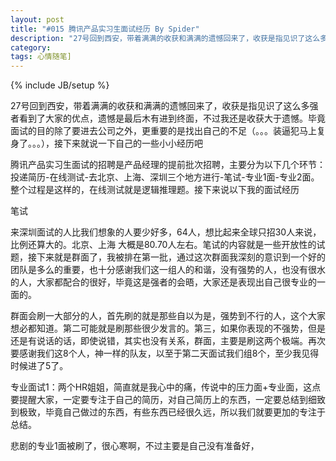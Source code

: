 ```yaml
---
layout: post
title: "#015 腾讯产品实习生面试经历 By Spider"
description: "27号回到西安，带着满满的收获和满满的遗憾回来了，收获是指见识了这么多强者看到了大家的优点，遗憾是最后木有进到终面，不过我还是收获大于遗憾。毕竟面试的目的除了要进去公司之外，更重要的是找出自己的不足（。。。装逼犯马上复身了。。。），接下来就说一下自己的一些小小经历吧"
category: 
tags: 心情随笔]
---
```

{% include JB/setup %}
<p>27号回到西安，带着满满的收获和满满的遗憾回来了，收获是指见识了这么多强者看到了大家的优点，遗憾是最后木有进到终面，不过我还是收获大于遗憾。毕竟面试的目的除了要进去公司之外，更重要的是找出自己的不足（。。。装逼犯马上复身了。。。），接下来就说一下自己的一些小小经历吧</p>
<p>腾讯产品实习生面试的招聘是产品经理的提前批次招聘，主要分为以下几个环节：投递简历-在线测试-去北京、上海、深圳三个地方进行-笔试-专业1面-专业2面。整个过程是这样的，在线测试就是逻辑推理题。接下来说以下我的面试经历</p>
<p>笔试</p>
<p>来深圳面试的人比我们想象的人要少好多，64人，想比起来全球只招30人来说，比例还算大的。北京、上海 大概是80.70人左右。笔试的内容就是一些开放性的试题，接下来就是群面了，我被排在第一批，通过这次群面我深刻的意识到一个好的团队是多么的重要，也十分感谢我们这一组人的和谐，没有强势的人，也没有很水的人，大家都配合的很好，毕竟这是强者的会晤，大家还是表现出自己很专业的一面的。</p>
<p>群面会刷一大部分的人，首先刷的就是那些自以为是，强势到不行的人，这个大家想必都知道。第二可能就是刷那些很少发言的。第三，如果你表现的不强势，但是还是有说话的话，即使说错，其实也没有关系，群面，主要是刷这两个极端。再次要感谢我们这8个人，神一样的队友，以至于第二天面试我们组8个，至少我见得时候进了5了。</p>
<p>专业面试1：两个HR姐姐，简直就是我心中的痛，传说中的压力面+专业面，这点要提醒大家，一定要专注于自己的简历，对自己简历上的东西，一定要总结到细致到极致，毕竟自己做过的东西，有些东西已经很久远，所以我们就要更加的专注于总结。</p>
<p>悲剧的专业1面被刷了，很心寒啊，不过主要是自己没有准备好，</p>